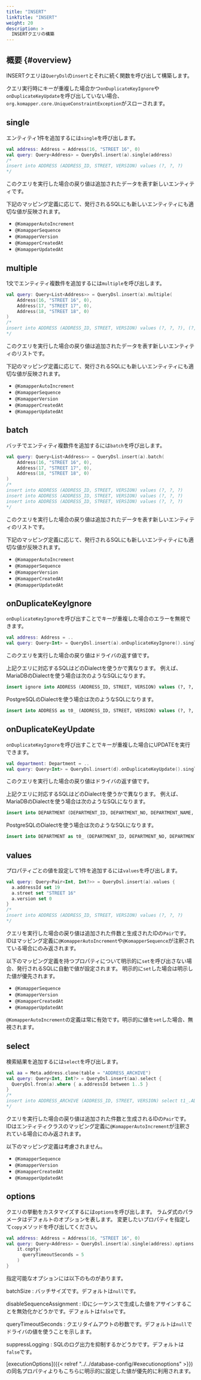 ```yaml
---
title: "INSERT"
linkTitle: "INSERT"
weight: 20
description: >
  INSERTクエリの構築
---
```


## 概要 {#overview}

INSERTクエリは`QueryDsl`の`insert`とそれに続く関数を呼び出して構築します。

クエリ実行時にキーが重複した場合かつ`onDuplicateKeyIgnore`や`onDuplicateKeyUpdate`を呼び出していない場合、
`org.komapper.core.UniqueConstraintException`がスローされます。

## single

エンティティ1件を追加するには`single`を呼び出します。

```kotlin
val address: Address = Address(16, "STREET 16", 0)
val query: Query<Address> = QueryDsl.insert(a).single(address)
/*
insert into ADDRESS (ADDRESS_ID, STREET, VERSION) values (?, ?, ?)
*/
```

このクエリを実行した場合の戻り値は追加されたデータを表す新しいエンティティです。

下記のマッピング定義に応じて、発行されるSQLにも新しいエンティティにも適切な値が反映されます。

- `@KomapperAutoIncrement`
- `@KomapperSequence`
- `@KomapperVersion`
- `@KomapperCreatedAt`
- `@KomapperUpdatedAt`

## multiple

1文でエンティティ複数件を追加するには`multiple`を呼び出します。

```kotlin
val query: Query<List<Address>> = QueryDsl.insert(a).multiple(
    Address(16, "STREET 16", 0),
    Address(17, "STREET 17", 0),
    Address(18, "STREET 18", 0)
)
/*
insert into ADDRESS (ADDRESS_ID, STREET, VERSION) values (?, ?, ?), (?, ?, ?), (?, ?, ?)
*/
```

このクエリを実行した場合の戻り値は追加されたデータを表す新しいエンティティのリストです。

下記のマッピング定義に応じて、発行されるSQLにも新しいエンティティにも適切な値が反映されます。

- `@KomapperAutoIncrement`
- `@KomapperSequence`
- `@KomapperVersion`
- `@KomapperCreatedAt`
- `@KomapperUpdatedAt`

## batch

バッチでエンティティ複数件を追加するには`batch`を呼び出します。

```kotlin
val query: Query<List<Address>> = QueryDsl.insert(a).batch(
    Address(16, "STREET 16", 0),
    Address(17, "STREET 17", 0),
    Address(18, "STREET 18", 0)
)
/*
insert into ADDRESS (ADDRESS_ID, STREET, VERSION) values (?, ?, ?)
insert into ADDRESS (ADDRESS_ID, STREET, VERSION) values (?, ?, ?)
insert into ADDRESS (ADDRESS_ID, STREET, VERSION) values (?, ?, ?)
*/
```

このクエリを実行した場合の戻り値は追加されたデータを表す新しいエンティティのリストです。

下記のマッピング定義に応じて、発行されるSQLにも新しいエンティティにも適切な値が反映されます。

- `@KomapperAutoIncrement`
- `@KomapperSequence`
- `@KomapperVersion`
- `@KomapperCreatedAt`
- `@KomapperUpdatedAt`

## onDuplicateKeyIgnore

`onDuplicateKeyIgnore`を呼び出すことでキーが重複した場合のエラーを無視できます。

```kotlin
val address: Address = ..
val query: Query<Int> = QueryDsl.insert(a).onDuplicateKeyIgnore().single(address)
```

このクエリを実行した場合の戻り値はドライバの返す値です。

上記クエリに対応するSQLはどのDialectを使うかで異なります。
例えば、MariaDBのDialectを使う場合は次のようなSQLになります。

```sql
insert ignore into ADDRESS (ADDRESS_ID, STREET, VERSION) values (?, ?, ?)
```

PostgreSQLのDialectを使う場合は次のようなSQLになります。

```sql
insert into ADDRESS as t0_ (ADDRESS_ID, STREET, VERSION) values (?, ?, ?) on conflict (ADDRESS_ID) do nothing
```

## onDuplicateKeyUpdate

`onDuplicateKeyIgnore`を呼び出すことでキーが重複した場合にUPDATEを実行できます。

```kotlin
val department: Department = ..
val query: Query<Int> = QueryDsl.insert(d).onDuplicateKeyUpdate().single(department)
```

このクエリを実行した場合の戻り値はドライバの返す値です。

上記クエリに対応するSQLはどのDialectを使うかで異なります。
例えば、MariaDBのDialectを使う場合は次のようなSQLになります。

```sql
insert into DEPARTMENT (DEPARTMENT_ID, DEPARTMENT_NO, DEPARTMENT_NAME, LOCATION, VERSION) values (?, ?, ?, ?, ?) on duplicate key update DEPARTMENT_NO = values(DEPARTMENT_NO), DEPARTMENT_NAME = values(DEPARTMENT_NAME), LOCATION = values(LOCATION), VERSION = values(VERSION)
```

PostgreSQLのDialectを使う場合は次のようなSQLになります。

```sql
insert into DEPARTMENT as t0_ (DEPARTMENT_ID, DEPARTMENT_NO, DEPARTMENT_NAME, LOCATION, VERSION) values (?, ?, ?, ?, ?) on conflict (DEPARTMENT_ID) do update set DEPARTMENT_NO = excluded.DEPARTMENT_NO, DEPARTMENT_NAME = excluded.DEPARTMENT_NAME, LOCATION = excluded.LOCATION, VERSION = excluded.VERSION
```

## values

プロパティごとの値を設定して1件を追加するには`values`を呼び出します。

```kotlin
val query: Query<Pair<Int, Int?>> = QueryDsl.insert(a).values {
  a.addressId set 19
  a.street set "STREET 16"
  a.version set 0
}
/*
insert into ADDRESS (ADDRESS_ID, STREET, VERSION) values (?, ?, ?)
*/
```

クエリを実行した場合の戻り値は追加された件数と生成されたIDの`Pair`です。
IDはマッピング定義に`@KomapperAutoIncrement`や`@KomapperSequence`が注釈されている場合にのみ返されます。

以下のマッピング定義を持つプロパティについて明示的に`set`を呼び出さない場合、発行されるSQLに自動で値が設定されます。
明示的に`set`した場合は明示した値が優先されます。

- `@KomapperSequence`
- `@KomapperVersion`
- `@KomapperCreatedAt`
- `@KomapperUpdatedAt`

`@KomapperAutoIncrement`の定義は常に有効です。明示的に値を`set`した場合、無視されます。

## select

検索結果を追加するには`select`を呼び出します。

```kotlin
val aa = Meta.address.clone(table = "ADDRESS_ARCHIVE")
val query: Query<Int, Int?> = QueryDsl.insert(aa).select {
  QueryDsl.from(a).where { a.addressId between 1..5 }
}
/*
insert into ADDRESS_ARCHIVE (ADDRESS_ID, STREET, VERSION) select t1_.ADDRESS_ID, t1_.STREET, t1_.VERSION from ADDRESS as t1_ where t1_.ADDRESS_ID between ? and ?
*/
```

クエリを実行した場合の戻り値は追加された件数と生成されるIDの`Pair`です。
IDはエンティティクラスのマッピング定義に`@KomapperAutoIncrement`が注釈されている場合にのみ返されます。

以下のマッピング定義は考慮されません。

- `@KomapperSequence`
- `@KomapperVersion`
- `@KomapperCreatedAt`
- `@KomapperUpdatedAt`

## options

クエリの挙動をカスタマイズするには`options`を呼び出します。
ラムダ式のパラメータはデフォルトのオプションを表します。
変更したいプロパティを指定して`copy`メソッドを呼び出してください。

```kotlin
val address: Address = Address(16, "STREET 16", 0)
val query: Query<Address> = QueryDsl.insert(a).single(address).options {
    it.copty(
      queryTimeoutSeconds = 5
    )
}
```

指定可能なオプションには以下のものがあります。

batchSize
: バッチサイズです。デフォルトは`null`です。

disableSequenceAssignment
: IDにシーケンスで生成した値をアサインすることを無効化かどうかです。デフォルトは`false`です。

queryTimeoutSeconds
: クエリタイムアウトの秒数です。デフォルトは`null`でドライバの値を使うことを示します。

suppressLogging
: SQLのログ出力を抑制するかどうかです。デフォルトは`false`です。

[executionOptions]({{< relref "../../database-config/#executionoptions" >}})
の同名プロパティよりもこちらに明示的に設定した値が優先的に利用されます。
